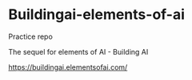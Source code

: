 # Buildingai-elements-of-ai
Practice repo

The sequel for elements of AI - Building AI

https://buildingai.elementsofai.com/
